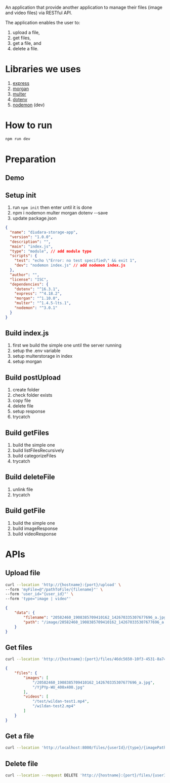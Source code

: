 An application that provide another application to manage their files (image and video files) via RESTful API. 

The application enables the user to:
1. upload a file, 
2. get files, 
3. get a file, and 
4. delete a file. 

# Libraries we uses
1. [express](https://expressjs.com)
2. [morgan](https://www.npmjs.com/package/morgan)
3. [multer](https://github.com/expressjs/multer)
4. [dotenv](https://www.npmjs.com/package/dotenv)
5. [nodemon](https://www.npmjs.com/package/nodemon) (dev)

# How to run 
```sh
npm run dev
```

# Preparation

## Demo

## Setup init
1. run `npm init` then enter until it is done
2. npm i nodemon multer morgan dotenv --save
3. update package.json

```json
{
  "name": "diudara-storage-app",
  "version": "1.0.0",
  "description": "",
  "main": "index.js",
  "type": "module", // add module type
  "scripts": {
    "test": "echo \"Error: no test specified\" && exit 1",
    "dev": "nodemon index.js" // add nodemon index.js
  },
  "author": "",
  "license": "ISC",
  "dependencies": {
    "dotenv": "^16.3.1",
    "express": "^4.18.2",
    "morgan": "^1.10.0",
    "multer": "^1.4.5-lts.1",
    "nodemon": "^3.0.1"
  }
}
```

## Build index.js
1. first we build the simple one until the server running
2. setup the .env variable
3. setup multerstorage in index
4. setup morgan

## Build postUpload
1. create folder
2. check folder exists
3. copy file
4. delete file
5. setup response
6. trycatch

## Build getFiles
1. build the simple one
2. build listFilesRecursively
3. build categorizeFiles
4. trycatch

## Build deleteFile
1. unlink file
2. trycatch

## Build getFile
1. build the simple one
2. build imageResponse
3. build videoResponse

# APIs

## Upload file
```bash
curl --location 'http://{hostname}:{port}/upload' \
--form 'myFile=@"/pathToFile/{filename}"' \
--form 'user_id="{user_id}"' \
--form 'type="image | video"'
```
```json
{
    "data": {
        "filename": "20582460_1908385709410162_142670335307677696_a.jpg",
        "path": "/image/20582460_1908385709410162_142670335307677696_a.jpg"
    }
}
```

## Get files
```bash
curl --location 'http://{hostname}:{port}/files/46dc5650-10f3-4531-8a74-97e3cf480cc7'
```
```json
{
    "files": {
        "images": [
            "/20582460_1908385709410162_142670335307677696_a.jpg",
            "/YjPYp-WU_400x400.jpg"
        ],
        "videos": [
            "/test/wildan-test1.mp4",
            "/wildan-test2.mp4"
        ]
    }
}
```

## Get a file
```bash
curl --location 'http://localhost:8000/files/{userId}/{type}/{imagePath | videoPath}'
```

## Delete file
```bash
curl --location --request DELETE 'http://{hostname}:{port}/files/{userId}/{type}/{filename}'
```